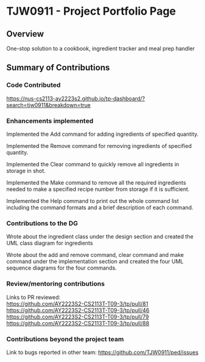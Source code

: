 # TJW0911 - Project Portfolio Page

## Overview
One-stop solution to a cookbook, ingredient tracker and meal prep handler

## Summary of Contributions

### Code Contributed
https://nus-cs2113-ay2223s2.github.io/tp-dashboard/?search=tjw0911&breakdown=true

### Enhancements implemented
Implemented the Add command for adding ingredients of specified quantity.

Implemented the Remove command for removing ingredients of specified quantity.  

Implemented the Clear command to quickly remove all ingredients in storage in shot.  

Implemented the Make command to remove all the required ingredients needed to make a specified recipe number
from storage if it is sufficient.  

Implemented the Help command to print out the whole command list including the command formats and 
a brief description of each command.

### Contributions to the DG

Wrote about the ingredient class under the design section and created the UML class diagram for ingredients  

Wrote about the add and remove command, clear command and make command under the implementation section and created the four UML sequence diagrams for
the four commands.

### Review/mentoring contributions
Links to PR reviewed:  
https://github.com/AY2223S2-CS2113T-T09-3/tp/pull/81
https://github.com/AY2223S2-CS2113T-T09-3/tp/pull/46
https://github.com/AY2223S2-CS2113T-T09-3/tp/pull/79
https://github.com/AY2223S2-CS2113T-T09-3/tp/pull/88

### Contributions beyond the project team
Link to bugs reported in other team:
https://github.com/TJW0911/ped/issues

